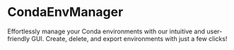 # CondaEnvManager
Effortlessly manage your Conda environments with our intuitive and user-friendly GUI. Create, delete, and export environments with just a few clicks!
